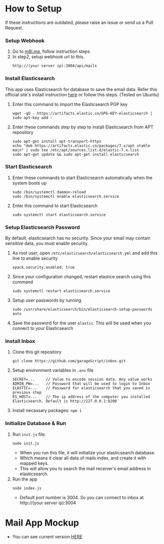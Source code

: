 # How to Setup
If these instructions are outdated, please raise an issue or send us a Pull Request.

### Setup Webhook
1. Go to [m8l.me](https://m8l.me/), follow instruction steps
2. In step2, setup webhook url to this.
    ```
    http://(your server ip):3004/api/mails
    ```

### Install Elasticsearch
This app uses Elasticsearch for database to save the email data. Refer this official site's install instruction [here](https://www.elastic.co/guide/en/elasticsearch/reference/7.9/deb.html)
or follow this steps. (Tested on Ubuntu)
1. Enter this command to import the Elasticsearch PGP key
    ```
    wget -qO - https://artifacts.elastic.co/GPG-KEY-elasticsearch | sudo apt-key add -
    ```
2. Enter these commands step by step to install Elasticsearch from APT repository 
    ```
    sudo apt-get install apt-transport-https
    echo "deb https://artifacts.elastic.co/packages/7.x/apt stable main" | sudo tee /etc/apt/sources.list.d/elastic-7.x.list
    sudo apt-get update && sudo apt-get install elasticsearch
    ```
    
### Start Elasticsearch
1. Enter these commands to start Elasticsearch automatically when the system boots up
    ```
    sudo /bin/systemctl daemon-reload
    sudo /bin/systemctl enable elasticsearch.service
    ```
2. Enter this command to start Elasticsearch
    ```
    sudo systemctl start elasticsearch.service
    ```

### Setup Elasticsearch Password
By default, elasticsearch has no security. Since your email may contain sensitive data, you must enable security.

1. As root user, open `/etc/elasticsearch/elasticsearch.yml` and add this line to enable security
    ```
    xpack.security.enabled: true
    ```
2. Since your configuration changed, restart elastice search using this command
    ```
    sudo systemctl restart elasticsearch.service
    ```
3. Setup user passwords by running
    ```
    sudo /usr/share/elasticsearch/bin/elasticsearch-setup-passwords auto
    ```
4. Save the password for the user `elastic`. This will be used when you connect to your Elasticsearch

### Install Inbox
1. Clone this git repository
    ```
    git clone https://github.com/garageScript/inbox.git
    ```
2. Setup environment variables in `.env` file
    ```
    SECRET=...     // Value to encode session data. Any value works
    ADMIN_PW=...   // Password that will be used to login to Inbox
    ELASTIC=...    // Password for elasticsearch that you saved in previous step
    ES_HOST=...    // The ip address of the computer you installed Elasticsearch. Default is http://127.0.0.1:9200
    ```
3. Install necassary packages: `npm i`

### Initialize Database & Run
1. Run `init.js` file.
    ```
    node init.js
    ```
    * When you run this file, it will initialize your elasticsearch database.
    * Which means it clear all data of mails index, and create it with mapped keys.
    * This will allow you to search the mail receiver's email address in elasticsearch.
2. Run the app
    ```
    node index.js
    ```
    * Default port number is 3004. So you can connect to inbox at http://(your server ip):3004

# Mail App Mockup
* You can see current version [HERE](https://mail.hoie.kim)
